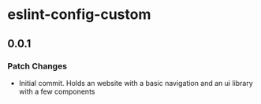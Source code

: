 # eslint-config-custom

## 0.0.1

### Patch Changes

- Initial commit. Holds an website with a basic navigation and an ui library with a few components
